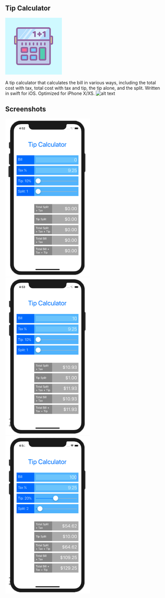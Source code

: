 ## Tip Calculator

<img src="/Screenshots/TipIcon.png"/> 

A tip calculator that calculates the bill in various ways, including the total cost with tax, total cost with tax and tip, the tip alone, and the split. Written in swift for iOS. Optimized for iPhone X/XS.
![alt text](https://github.com/tammytr/Screenshots/screenshot1.jpg)


## Screenshots
<img src="/Screenshots/screenshot1.jpg" height="500px"/> <img src="/Screenshots/screenshot2.jpg" height="500px"/> <img src="/Screenshots/screenshot3.jpg" height="500px"/> 
